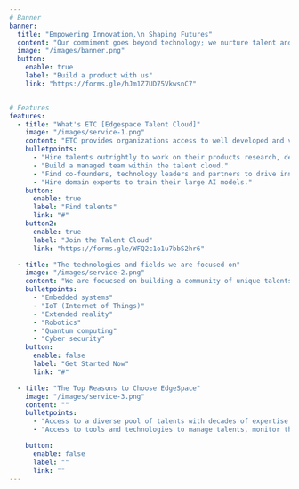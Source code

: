 ```yaml
---
# Banner
banner: 
  title: "Empowering Innovation,\n Shaping Futures"
  content: "Our commiment goes beyond technology; we nurture talent and empower individuals to make a difference."
  image: "/images/banner.png"
  button:
    enable: true
    label: "Build a product with us"
    link: "https://forms.gle/hJm1Z7UD75VkwsnC7"


# Features
features:
  - title: "What's ETC [Edgespace Talent Cloud]"
    image: "/images/service-1.png"
    content: "ETC provides organizations access to well developed and vetted talents in cutting-edge technologies. From our talent cloud, organizations would be able to:"
    bulletpoints:
      - "Hire talents outrightly to work on their products research, design and development which involves deep engineering technologies."
      - "Build a managed team within the talent cloud."
      - "Find co-founders, technology leaders and partners to drive innovation in their organizations."
      - "Hire domain experts to train their large AI models."
    button:
      enable: true
      label: "Find talents"
      link: "#"
    button2:
      enable: true
      label: "Join the Talent Cloud"
      link: "https://forms.gle/WFQ2c1o1u7bbS2hr6"

  - title: "The technologies and fields we are focused on"
    image: "/images/service-2.png"
    content: "We are focucsed on building a community of unique talents and provide a space for the development of deep technologies"
    bulletpoints:
      - "Embedded systems"
      - "IoT (Internet of Things)"
      - "Extended reality"
      - "Robotics"
      - "Quantum computing"
      - "Cyber security"
    button:
      enable: false
      label: "Get Started Now"
      link: "#"

  - title: "The Top Reasons to Choose EdgeSpace"
    image: "/images/service-3.png"
    content: ""
    bulletpoints:
      - "Access to a diverse pool of talents with decades of expertise in unique and unconventional fields."
      - "Access to tools and technologies to manage talents, monitor their progress and  improve performance."

    button:
      enable: false
      label: ""
      link: ""
---
```

